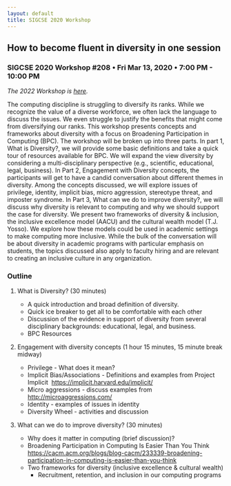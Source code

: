 ```yaml
---
layout: default
title: SIGCSE 2020 Workshop
---
```


## How to become fluent in diversity in one session
### SIGCSE 2020 Workshop #208 • Fri Mar 13, 2020 • 7:00 PM - 10:00 PM

<em>The 2022 Workshop is <a href="http://webpages.uncc.edu/mperez19/sigcse2022-diversity-workshop.html">here</a>.</em>

The computing discipline is struggling to diversify its ranks. While we recognize the value of a diverse workforce, we often lack the language to discuss the issues. We even struggle to justify the benefits that might come from diversifying our ranks. This workshop presents concepts and frameworks about diversity with a focus on Broadening Participation in Computing (BPC). The workshop will be broken up into three parts. In part 1, What is Diversity?, we will provide some basic definitions and take a quick tour of resources available for BPC. We will expand the view diversity by considering a multi-disciplinary perspective (e.g., scientific, educational, legal, business). In Part 2, Engagement with Diversity concepts, the participants will get to have a candid conversation about different themes in diversity. Among the concepts discussed, we will explore issues of privilege, identity, implicit bias, micro aggression, stereotype threat, and imposter syndrome. In Part 3, What can we do to improve diversity?, we will discuss why diversity is relevant to computing and why we should support the case for diversity. We present two frameworks of diversity & inclusion, the inclusive excellence model (AACU) and the cultural wealth model (T.J. Yosso). We explore how these models could be used in academic settings to make computing more inclusive.  While the bulk of the conversation will be about diversity in academic programs with particular emphasis on students, the topics discussed also apply to faculty hiring and are relevant to creating an inclusive culture in any organization.

###    Outline
1. What is Diversity? (30 minutes)
	* A quick introduction and broad definition of diversity.
	* Quick ice breaker to get all to be comfortable with each other
	* Discussion of the evidence in support of diversity from several disciplinary backgrounds: educational, legal, and business.
	* BPC Resources

2. Engagement with diversity concepts (1 hour 15 minutes, 15 minute break midway)
	* Privilege - What does it mean?
	* Implicit Bias/Associations - Definitions and examples from Project Implicit 
		<https://implicit.harvard.edu/implicit/>
	* Micro aggressions - discuss examples from <http://microaggressions.com/>
	* Identity - examples of issues in identity
	* Diversity Wheel - activities and discussion

3. What can we do to improve diversity? (30 minutes)
	* Why does it matter in computing (brief discussion)?
	* Broadening Participation in Computing Is Easier Than You Think 
		<https://cacm.acm.org/blogs/blog-cacm/233339-broadening-participation-in-computing-is-easier-than-you-think>
	* Two frameworks for diversity (inclusive excellence & cultural wealth)
		* Recruitment, retention, and inclusion in our computing programs
